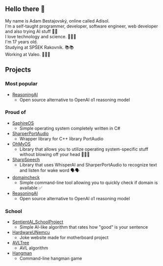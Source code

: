 ## Hello there 👋
My name is Adam Bestajovský, online called Adisol. \
I'm a self-taught programmer, developer, software engineer, web developer and also trying AI stuff 🫣✨ \
I love technology and science. 👨‍💻🔭 \
I'm 17 years old. \
Studying at SPŠEK Rakovník. 📚📚 \
Working at Valeo. 💼👨‍💼

## Projects
### Most popular
 - [ReasoningAI](https://github.com/Adisol07/ReasoningAI)
   - Open source alternative to OpenAI o1 reasoning model

### Proud of
 - [SaphireOS](https://github.com/Adisol07/SaphireOS)
   - Simple operating system completely written in C#
 - [SharperPortAudio](https://github.com/Adisol07/SharperPortAudio)
   - Wrapper library for C++ library PortAudio
 - [OhMyOS](https://github.com/Adisol07/OhMyOS)
   - Library that allows you to utilize operating system-specific stuff without blowing off your head 😵‍💫🤯
 - [SharpSpeech](https://github.com/Adisol07/SharpSpeech)
   - Library that uses WhisperAI and SharperPortAudio to recognize text and listen for wake word 🗣️🗣️
 - [domaincheck](https://github.com/Adisol07/domaincheck)
   - Simple command-line tool allowing you to quickly check if domain is available ✅
 - [ReasoningAI](https://github.com/Adisol07/ReasoningAI)
   - Open source alternative to OpenAI o1 reasoning model

### School
 - [SentientAI_SchoolProject](https://github.com/Adisol07/SentientAI_SchoolProject)
   - Simple AI-like algorithm that rates how "good" is your sentence
 - [HardwareUNemcu](https://github.com/Adisol07/HardwareUNemcu)
   - Joke website made for motherboard project
 - [AVLTree](https://github.com/Adisol07/AVLTree)
   - AVL algorithm
 - [Hangman](https://github.com/Adisol07/Hangman)
   - Command-line hangman game
